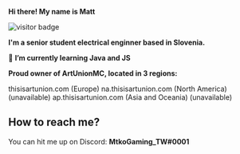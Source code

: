 **Hi there! My name is Matt**


![visitor badge](https://visitor-badge.glitch.me/badge?page_id=DemsarMa.DemsarMa)

**I'm a senior student electrical enginner based in Slovenia.**

🌱 **I’m currently learning Java and JS**

**Proud owner of ArtUnionMC, located in 3 regions:**

thisisartunion.com (Europe)
na.thisisartunion.com (North America) (unavailable)
ap.thisisartunion.com (Asia and Oceania) (unavailable)

## How to reach me?
You can hit me up on Discord: **MtkoGaming_TW#0001**

